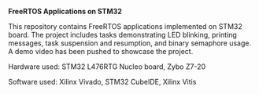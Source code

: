 **FreeRTOS Applications on STM32**

This repository contains FreeRTOS applications implemented on STM32 board. The project includes tasks demonstrating LED blinking, printing messages, task suspension and resumption, and binary semaphore usage. A demo video has been pushed to showcase the project.

Hardware used: STM32 L476RTG Nucleo board, Zybo Z7-20

Software used: Xilinx Vivado, STM32 CubeIDE, Xilinx Vitis 
